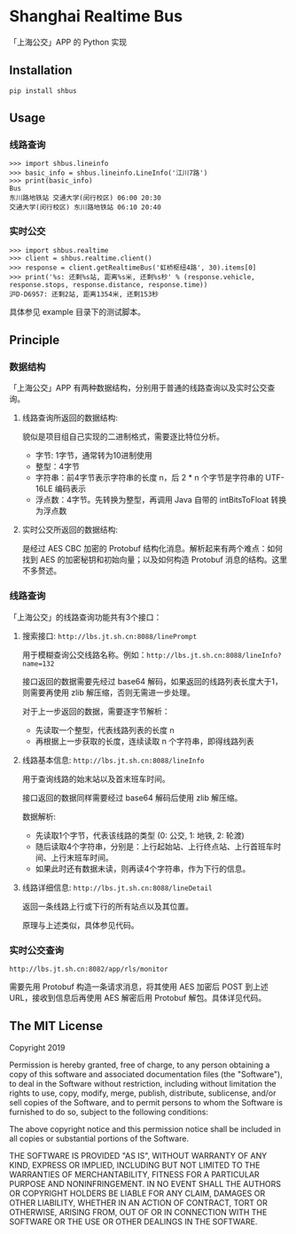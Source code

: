 # Shanghai Realtime Bus

「上海公交」APP 的 Python 实现

## Installation

`pip install shbus`

## Usage

### 线路查询

```
>>> import shbus.lineinfo
>>> basic_info = shbus.lineinfo.LineInfo('江川7路')
>>> print(basic_info)
Bus
东川路地铁站 交通大学(闵行校区) 06:00 20:30
交通大学(闵行校区) 东川路地铁站 06:10 20:40
```

### 实时公交

```
>>> import shbus.realtime
>>> client = shbus.realtime.client()
>>> response = client.getRealtimeBus('虹桥枢纽4路', 30).items[0]
>>> print('%s: 还剩%s站, 距离%s米, 还剩%s秒' % (response.vehicle, response.stops, response.distance, response.time))
沪D-D6957: 还剩2站, 距离1354米, 还剩153秒
```

具体参见 example 目录下的测试脚本。

## Principle

### 数据结构

「上海公交」APP 有两种数据结构，分别用于普通的线路查询以及实时公交查询。

1. 线路查询所返回的数据结构:

    貌似是项目组自己实现的二进制格式，需要逐比特位分析。
    
    - 字节: 1字节，通常转为10进制使用
    - 整型：4字节
    - 字符串：前4字节表示字符串的长度 n，后 2 * n 个字节是字符串的 UTF-16LE 编码表示
    - 浮点数：4字节。先转换为整型，再调用 Java 自带的 intBitsToFloat 转换为浮点数

2. 实时公交所返回的数据结构:
    
    是经过 AES CBC 加密的 Protobuf 结构化消息。解析起来有两个难点：如何找到 AES 的加密秘钥和初始向量；以及如何构造 Protobuf 消息的结构。这里不多赘述。

### 线路查询

「上海公交」的线路查询功能共有3个接口：

1. 搜索接口:
    `http://lbs.jt.sh.cn:8088/linePrompt`

    用于模糊查询公交线路名称。例如：`http://lbs.jt.sh.cn:8088/lineInfo?name=132`
    
    接口返回的数据需要先经过 base64 解码，如果返回的线路列表长度大于1，则需要再使用 zlib 解压缩，否则无需进一步处理。
    
    对于上一步返回的数据，需要逐字节解析：
    
    - 先读取一个整型，代表线路列表的长度 n
    - 再根据上一步获取的长度，连续读取 n 个字符串，即得线路列表

2. 线路基本信息:
    `http://lbs.jt.sh.cn:8088/lineInfo`
    
    用于查询线路的始末站以及首末班车时间。
    
    接口返回的数据同样需要经过 base64 解码后使用 zlib 解压缩。
    
    数据解析:
    
    - 先读取1个字节，代表该线路的类型 (0: 公交, 1: 地铁, 2: 轮渡)
    - 随后读取4个字符串，分别是：上行起始站、上行终点站、上行首班车时间、上行末班车时间。
    - 如果此时还有数据未读，则再读4个字符串，作为下行的信息。

3. 线路详细信息:
    `http://lbs.jt.sh.cn:8088/lineDetail`
    
    返回一条线路上行或下行的所有站点以及其位置。
    
    原理与上述类似，具体参见代码。

### 实时公交查询

`http://lbs.jt.sh.cn:8082/app/rls/monitor`

需要先用 Protobuf 构造一条请求消息，将其使用 AES 加密后 POST 到上述 URL，接收到信息后再使用 AES 解密后用 Protobuf 解包。具体详见代码。

## The MIT License

Copyright 2019

Permission is hereby granted, free of charge, to any person obtaining a copy of this software and associated documentation files (the "Software"), to deal in the Software without restriction, including without limitation the rights to use, copy, modify, merge, publish, distribute, sublicense, and/or sell copies of the Software, and to permit persons to whom the Software is furnished to do so, subject to the following conditions:

The above copyright notice and this permission notice shall be included in all copies or substantial portions of the Software.

THE SOFTWARE IS PROVIDED "AS IS", WITHOUT WARRANTY OF ANY KIND, EXPRESS OR IMPLIED, INCLUDING BUT NOT LIMITED TO THE WARRANTIES OF MERCHANTABILITY, FITNESS FOR A PARTICULAR PURPOSE AND NONINFRINGEMENT. IN NO EVENT SHALL THE AUTHORS OR COPYRIGHT HOLDERS BE LIABLE FOR ANY CLAIM, DAMAGES OR OTHER LIABILITY, WHETHER IN AN ACTION OF CONTRACT, TORT OR OTHERWISE, ARISING FROM, OUT OF OR IN CONNECTION WITH THE SOFTWARE OR THE USE OR OTHER DEALINGS IN THE SOFTWARE.

